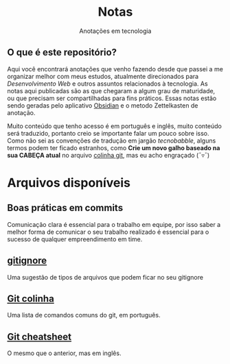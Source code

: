 <h1 align="center">Notas</h1>
<p align="center">Anotações em tecnologia</p>

## O que é este repositório?
Aqui você encontrará anotações que venho fazendo desde que passei a me organizar melhor com meus estudos, atualmente direcionados para *Desenvolvimento Web* e outros assuntos relacionados à tecnologia. As notas aqui publicadas são as que chegaram a algum grau de maturidade, ou que precisam ser compartilhadas para fins práticos. Essas notas estão sendo geradas pelo aplicativo [Obsidian](https://obsidian.md/) e o metodo Zettelkasten de anotação.

Muito conteúdo que tenho acesso é em português e inglês, muito conteúdo será traduzido, portanto creio se importante falar um pouco sobre isso. Como não sei as convenções de tradução em jargão *tecnobabble*, alguns termos podem ter ficado estranhos, como **Crie um novo galho baseado na sua CABEÇA atual** no arquivo [colinha git](https://github.com/tiagospeckart/Notas/blob/main/Git%20colinha.md), mas eu acho engraçado (¯▿¯)

# Arquivos disponíveis
## Boas práticas em commits
Comunicação clara é essencial para o trabalho em equipe, por isso saber a melhor forma de comunicar o seu trabalho realizado é essencial para o sucesso de qualquer empreendimento em time.

## [gitignore](https://github.com/tiagospeckart/Notas/blob/main/Git%20ignore.md)
Uma sugestão de tipos de arquivos que podem ficar no seu gitignore

## [Git colinha](https://github.com/tiagospeckart/Notas/blob/main/Git%20colinha.md)
Uma lista de comandos comuns do git, em português.

## [Git cheatsheet](https://github.com/tiagospeckart/Notas/blob/main/Git%20cheatsheet.md)
O mesmo que o anterior, mas em inglês.
